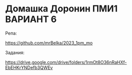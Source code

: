 # Домашка Доронин ПМИ1 ВАРИАНТ 6
Репа:

https://github.com/mrBelka/2023_1pm_mo

Задания:

https://drive.google.com/drive/folders/1rmOt8O36nRaHXf-EbEHKrYNDefb3QWEv